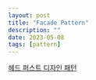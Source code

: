 ```yaml
---
layout: post
title: "Facade Pattern"
description: ""
date: 2023-05-08
tags: [pattern]
---
```


<a href="http://www.yes24.com/Product/Goods/108192370">헤드 퍼스트 디자인 패턴</a>
